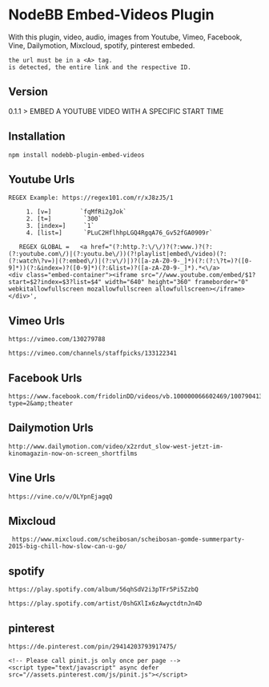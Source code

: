 # NodeBB Embed-Videos Plugin

With this plugin, video, audio, images from Youtube, Vimeo, Facebook, Vine, Dailymotion, Mixcloud, spotify, pinterest embeded.

    the url must be in a <A> tag.
    is detected, the entire link and the respective ID.



## Version

0.1.1 > EMBED A YOUTUBE VIDEO WITH A SPECIFIC START TIME 




## Installation

    npm install nodebb-plugin-embed-videos
    
    
 
 ## Youtube Urls
    
    REGEX Example: https://regex101.com/r/xJ8zJ5/1
    
         1.	[v=]	    `fqMfRi2gJok`
         2.	[t=]	     `300`
         3.	[index=]	 `1`
         4.	[list=]	     `PLuC2HflhhpLGQ4RgqA76_Gv52fGA0909r`
    
       REGEX GLOBAL =   <a href="(?:http.?:\/\/)?(?:www.)?(?:(?:youtube.com\/)|(?:youtu.be\/))(?!playlist|embed\/video)(?:(?:watch\?v=)|(?:embed\/)|(?:v\/)|)?([a-zA-Z0-9-_]*)(?:(?:\?t=)?([0-9]*))(?:&index=)?([0-9]*)(?:&list=)?([a-zA-Z0-9-_]*).*<\/a>
    <div class="embed-container"><iframe src="//www.youtube.com/embed/$1?start=$2?index=$3?list=$4" width="640" height="360" frameborder="0" webkitallowfullscreen mozallowfullscreen allowfullscreen></iframe></div>',
     
    
    
 ## Vimeo Urls
    
    https://vimeo.com/130279788

    https://vimeo.com/channels/staffpicks/133122341
 
 
 
 ## Facebook Urls
 
    https://www.facebook.com/fridolinDD/videos/vb.100000066602469/1007904135888464/?type=2&amp;theater
    
    
 
 ## Dailymotion Urls
 
    http://www.dailymotion.com/video/x2zrdut_slow-west-jetzt-im-kinomagazin-now-on-screen_shortfilms
    
 
 
 ## Vine Urls
    
    https://vine.co/v/OLYpnEjagqQ
    
    
    
 ## Mixcloud
     
     https://www.mixcloud.com/scheibosan/scheibosan-gomde-summerparty-2015-big-chill-how-slow-can-u-go/
     
     
     
 ## spotify
 
    https://play.spotify.com/album/56qhSdV2i3pTFr5Pi5ZzbQ

    https://play.spotify.com/artist/0shGXlIx6zAwyctdtnJn4D
 
 
 
 ## pinterest
    
    https://de.pinterest.com/pin/29414203793917475/   
     
    <!-- Please call pinit.js only once per page -->
    <script type="text/javascript" async defer src="//assets.pinterest.com/js/pinit.js"></script>

    
